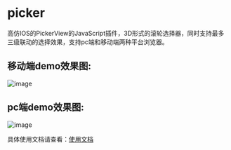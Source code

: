 # picker
高仿IOS的PickerView的JavaScript插件，3D形式的滚轮选择器，同时支持最多三级联动的选择效果，支持pc端和移动端两种平台浏览器。

移动端demo效果图:
-
![image](https://github.com/laden666666/picker/blob/master/doc/images/mobileDemo.gif)

pc端demo效果图:
-
![image](https://github.com/laden666666/picker/blob/master/doc/images/pcDemo.gif)

具体使用文档请查看：[使用文档](https://github.com/laden666666)